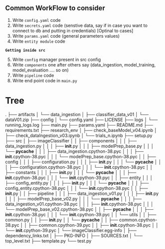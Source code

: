 ## Common WorkFlow to consider

1. Write `config.yaml` code
2. Write `secrets.yaml` code (senstive data, say if in case you want to connect to db and putting in credentials) [Optinal to cases]
3. Write `params.yaml` code (general parameters values)
4. Write `entity module` code

**`Getting inside src`**

5. Write `config` manager present in src config
6. Write `components` one after others say (data_ingestion, model_training, model_evaluation .... so on)
7. Write `pipeline` code
8. Write end point code in `main.py`

# Tree

.
├── artifacts
│   └── data_ingestion
│       ├── classifier_data_v01
│       └── dataV01.zip
├── config
│   └── config.yaml
├── LICENSE
├── logs
│   └── running_logs.log
├── main.py
├── params.yaml
├── README.md
├── requirements.txt
├── research_env
│   ├── check_baseModel_v04.ipynb
│   ├── check_dataIngestion_v03.ipynb
│   └── trials_n.ipynb
├── setup.py
├── src
│   ├── imageClassifier
│   │   ├── components
│   │   │   ├── data_ingestion.py
│   │   │   ├── __init__.py
│   │   │   ├── modelPrep_base.py
│   │   │   └── __pycache__
│   │   │       ├── data_ingestion.cpython-38.pyc
│   │   │       ├── __init__.cpython-38.pyc
│   │   │       └── modelPrep_base.cpython-38.pyc
│   │   ├── config
│   │   │   ├── configuration.py
│   │   │   ├── __init__.py
│   │   │   └── __pycache__
│   │   │       ├── configuration.cpython-38.pyc
│   │   │       └── __init__.cpython-38.pyc
│   │   ├── constants
│   │   │   ├── __init__.py
│   │   │   └── __pycache__
│   │   │       ├── __init__.cpython-38.pyc
│   │   │       └── __init__.cpython-39.pyc
│   │   ├── entity
│   │   │   ├── config_entity.py
│   │   │   ├── __init__.py
│   │   │   └── __pycache__
│   │   │       ├── config_entity.cpython-38.pyc
│   │   │       └── __init__.cpython-38.pyc
│   │   ├── __init__.py
│   │   ├── pipeline
│   │   │   ├── data_ingestion_v01.py
│   │   │   ├── __init__.py
│   │   │   ├── modelPrep_base_v02.py
│   │   │   └── __pycache__
│   │   │       ├── data_ingestion_v01.cpython-38.pyc
│   │   │       ├── __init__.cpython-38.pyc
│   │   │       └── modelPrep_base_v02.cpython-38.pyc
│   │   ├── __pycache__
│   │   │   ├── __init__.cpython-38.pyc
│   │   │   └── __init__.cpython-39.pyc
│   │   └── utils
│   │       ├── common.py
│   │       ├── __init__.py
│   │       └── __pycache__
│   │           ├── common.cpython-38.pyc
│   │           ├── common.cpython-39.pyc
│   │           ├── __init__.cpython-38.pyc
│   │           └── __init__.cpython-39.pyc
│   └── imageClassifier.egg-info
│       ├── dependency_links.txt
│       ├── PKG-INFO
│       ├── SOURCES.txt
│       └── top_level.txt
├── template.py
└── test.py
